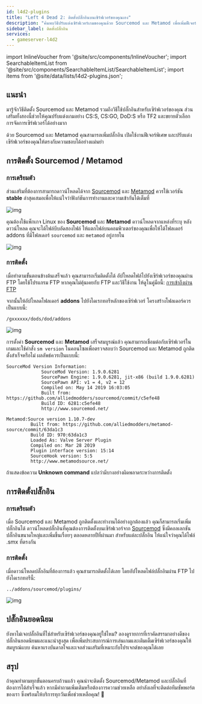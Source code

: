 ```yaml
---
id: l4d2-plugins
title: "Left 4 Dead 2: ติดตั้งปลั๊กอินบนเซิร์ฟเวอร์ของคุณเอง"
description: "ค้นพบวิธีปรับแต่งเซิร์ฟเวอร์เกมของคุณด้วย Sourcemod และ Metamod เพื่อเพิ่มฟีเจอร์และการจัดการ → เรียนรู้เพิ่มเติมตอนนี้"
sidebar_label: ติดตั้งปลั๊กอิน
services:
  - gameserver-l4d2
---
```


import InlineVoucher from '@site/src/components/InlineVoucher';
import SearchableItemList from '@site/src/components/SearchableItemList/SearchableItemList';
import items from '@site/data/lists/l4d2-plugins.json';


## แนะนำ

มารู้จักวิธีติดตั้ง Sourcemod และ Metamod รวมถึงวิธีใช้ปลั๊กอินสำหรับเซิร์ฟเวอร์ของคุณ ส่วนเสริมทั้งสองนี้ช่วยให้คุณปรับแต่งเกมอย่าง CS:S, CS:GO, DoD:S หรือ TF2 และขยายตัวเลือกการจัดการเซิร์ฟเวอร์ได้อย่างมาก

ด้วย Sourcemod และ Metamod คุณสามารถเพิ่มปลั๊กอิน เปิดใช้งานฟีเจอร์พิเศษ และปรับแต่งเซิร์ฟเวอร์ของคุณให้ตรงกับความชอบได้อย่างแม่นยำ

<InlineVoucher />



## การติดตั้ง Sourcemod / Metamod

### การเตรียมตัว

ส่วนเสริมที่ต้องการสามารถดาวน์โหลดได้จาก [Sourcemod](https://sourcemod.net/) และ [Metamod](https://www.sourcemm.net/downloads.php?branch=stable) ควรใช้เวอร์ชัน **stable** ล่าสุดเสมอเพื่อให้แน่ใจว่าฟังก์ชันการทำงานและความเข้ากันได้เต็มที่

![img](https://screensaver01.zap-hosting.com/index.php/s/STp7pRgjYS4c4yg/preview)

คุณต้องใช้แพ็กเกจ Linux ของ **Sourcemod** และ **Metamod** ดาวน์โหลดจากแหล่งที่ระบุ หลังดาวน์โหลด คุณจะได้ไฟล์บีบอัดสองไฟล์ ให้แตกไฟล์บนคอมพิวเตอร์ของคุณเพื่อให้ได้โฟลเดอร์ addons ที่มีโฟลเดอร์ `sourcemod` และ `metamod` อยู่ภายใน

![img](https://screensaver01.zap-hosting.com/index.php/s/WbxyRK8FM7GKxqt/preview)

### การติดตั้ง

เมื่อทำตามขั้นตอนข้างต้นเสร็จแล้ว คุณสามารถเริ่มติดตั้งได้ อัปโหลดไฟล์ไปยังเซิร์ฟเวอร์ของคุณผ่าน FTP โดยใช้โปรแกรม FTP หากคุณไม่คุ้นเคยกับ FTP และวิธีใช้งาน ให้ดูในคู่มือนี้: [การเข้าถึงผ่าน FTP](gameserver-ftpaccess.md)

จากนั้นให้อัปโหลดโฟลเดอร์ **addons** ไปยังไดเรกทอรีหลักของเซิร์ฟเวอร์ โครงสร้างโฟลเดอร์ควรเป็นแบบนี้:

```
/gxxxxxx/dods/dod/addons
```

![img](https://screensaver01.zap-hosting.com/index.php/s/JzWxPT3yP4zAsHz/preview)

การตั้งค่า **Sourcemod** และ **Metamod** เสร็จสมบูรณ์แล้ว คุณสามารถเชื่อมต่อกับเซิร์ฟเวอร์ในเกมและใช้คำสั่ง ``sm version`` ในคอนโซลเพื่อตรวจสอบว่า Sourcemod และ Metamod ถูกติดตั้งสำเร็จหรือไม่ ผลลัพธ์ควรเป็นแบบนี้:

```
SourceMod Version Information:
             SourceMod Version: 1.9.0.6281
             SourcePawn Engine: 1.9.0.6281, jit-x86 (build 1.9.0.6281)
             SourcePawn API: v1 = 4, v2 = 12
             Compiled on: May 14 2019 16:03:05
             Built from: https://github.com/alliedmodders/sourcemod/commit/c5efe48
             Build ID: 6281:c5efe48
             http://www.sourcemod.net/
```
```             
Metamod:Source version 1.10.7-dev
         Built from: https://github.com/alliedmodders/metamod-source/commit/63da1c3
         Build ID: 970:63da1c3
         Loaded As: Valve Server Plugin
         Compiled on: Mar 28 2019
         Plugin interface version: 15:14
         SourceHook version: 5:5
         http://www.metamodsource.net/
```

ถ้าแสดงข้อความ **Unknown command** แปลว่ามีบางอย่างผิดพลาดระหว่างการติดตั้ง



## การติดตั้งปลั๊กอิน

### การเตรียมตัว

เมื่อ Sourcemod และ Metamod ถูกติดตั้งและทำงานได้อย่างถูกต้องแล้ว คุณก็สามารถเริ่มเพิ่มปลั๊กอินได้ ดาวน์โหลดปลั๊กอินที่คุณต้องการติดตั้งบนเซิร์ฟเวอร์จาก [Sourcemod](https://sourcemod.net/) ซึ่งมีคอลเลกชันปลั๊กอินขนาดใหญ่และเพิ่มขึ้นเรื่อยๆ ตลอดหลายปีที่ผ่านมา สำหรับแต่ละปลั๊กอิน ให้แน่ใจว่าคุณได้ไฟล์ .smx ที่ตรงกัน

### การติดตั้ง

เมื่อดาวน์โหลดปลั๊กอินที่ต้องการแล้ว คุณสามารถติดตั้งได้เลย โดยอัปโหลดไฟล์ปลั๊กอินผ่าน FTP ไปยังไดเรกทอรีนี้:

```
../addons/sourcemod/plugins/
```


![img](https://screensaver01.zap-hosting.com/index.php/s/A6E4cQCwQnoqTKc/preview)



## ปลั๊กอินยอดนิยม
ยังหาไม่เจอปลั๊กอินที่ใช่สำหรับเซิร์ฟเวอร์ของคุณอยู่ใช่ไหม? ลองดูรายการที่เราคัดสรรมาอย่างดีของปลั๊กอินยอดนิยมและแนะนำสูงสุด เพื่อเพิ่มประสบการณ์การเล่นเกมและเติมเต็มเซิร์ฟเวอร์ของคุณให้สมบูรณ์แบบ ค้นหาแรงบันดาลใจและเจอส่วนเสริมที่เหมาะกับโปรเจกต์ของคุณได้เลย
<SearchableItemList items={items} />


## สรุป

ถ้าคุณทำตามทุกขั้นตอนครบถ้วนแล้ว คุณน่าจะติดตั้ง Sourcemod/Metamod และปลั๊กอินที่ต้องการได้สำเร็จแล้ว หากมีคำถามเพิ่มเติมหรือต้องการความช่วยเหลือ อย่าลังเลที่จะติดต่อทีมซัพพอร์ตของเรา ซึ่งพร้อมให้บริการทุกวันเพื่อช่วยเหลือคุณ! 🙂 

<InlineVoucher />